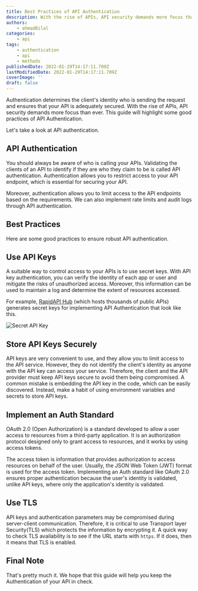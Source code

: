 ```yaml
---
title: Best Practices of API Authentication
description: With the rise of APIs, API security demands more focus than ever. Authentication determines the client's identity who is sending the request and ensures that your API is properly secured. This guide will highlight some good practices of API Authentication.
authors:
    - ahmadBilal
categories:
    - api
tags:
    - authentication
    - api
    - methods
publishedDate: 2022-01-29T14:17:11.709Z
lastModifiedDate: 2022-01-29T14:17:11.709Z
coverImage: ''
draft: false
---
```


<Lead>

Authentication determines the client's identity who is sending the request and ensures that your API is adequately secured. With the rise of APIs, API security demands more focus than ever. This guide will highlight some good practices of API Authentication.

</Lead>

Let's take a look at API authentication.

## API Authentication

You should always be aware of who is calling your APIs. Validating the clients of an API to identify if they are who they claim to be is called API authentication. Authentication allows you to restrict access to your API endpoint, which is essential for securing your API.

Moreover, authentication allows you to limit access to the API endpoints based on the requirements. We can also implement rate limits and audit logs through API authentication.

## Best Practices

Here are some good practices to ensure robust API authentication.

## Use API Keys

A suitable way to control access to your APIs is to use secret keys. With API key authentication, you can verify the identity of each app or user and mitigate the risks of unauthorized access. Moreover, this information can be used to maintain a log and determine the extent of resources accessed.

For example, [RapidAPI Hub](https://RapidAPI.com/hub?utm_source=RapidAPI.com/guides&utm_medium=DevRel&utm_campaign=DevRel) (which hosts thousands of public APIs) generates secret keys for implementing API Authentication that look like this.

![Secret API Key](https://raw.githubusercontent.com/RapidAPI/DevRel-Stack-Data/production/guides/posts/practices-api-authentication/images/key.png)

## Store API Keys Securely

API keys are very convenient to use, and they allow you to limit access to the API service. However, they do not identify the client's identity as anyone with the API key can access your service. Therefore, the client and the API provider must keep API keys secure to avoid them being compromised. A common mistake is embedding the API key in the code, which can be easily discovered. Instead, make a habit of using environment variables and secrets to store API keys.

## Implement an Auth Standard

OAuth 2.0 (Open Authorization) is a standard developed to allow a user access to resources from a third-party application. It is an authorization protocol designed only to grant access to resources, and it works by using access tokens.

The access token is information that provides authorization to access resources on behalf of the user. Usually, the JSON Web Token (JWT) format is used for the access token. Implementing an Auth standard like OAuth 2.0 ensures proper authentication because the user's identity is validated, unlike API keys, where only the application's identity is validated.

## Use TLS

API keys and authentication parameters may be compromised during server-client communication. Therefore, it is critical to use Transport layer Security(TLS) which protects the information by encrypting it. A quick way to check TLS availability is to see if the URL starts with `https`. If it does, then it means that TLS is enabled.

## Final Note

That's pretty much it. We hope that this guide will help you keep the Authentication of your API in check.
